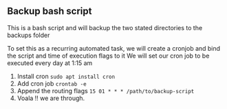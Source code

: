 ## Backup bash script

This is a bash script and will backup the two stated directories to the backups folder

To set this as a recurring automated task, 
we will create a cronjob and bind the script and time of execution flags to it
We will set our cron job to be executed every day at 1:15 am

1. Install cron `sudo apt install cron`
2. Add cron job `crontab -e`
3. Append the routing flags `15 01 * * * /path/to/backup-script`
4. Voala !! we are through.